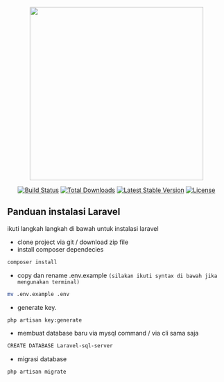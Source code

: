 <p align="center"><a href="https://laravel.com" target="_blank"><img src="https://raw.githubusercontent.com/laravel/art/master/logo-lockup/5%20SVG/2%20CMYK/1%20Full%20Color/laravel-logolockup-cmyk-red.svg" width="400"></a></p>

<p align="center">
<a href="https://travis-ci.org/laravel/framework"><img src="https://travis-ci.org/laravel/framework.svg" alt="Build Status"></a>
<a href="https://packagist.org/packages/laravel/framework"><img src="https://poser.pugx.org/laravel/framework/d/total.svg" alt="Total Downloads"></a>
<a href="https://packagist.org/packages/laravel/framework"><img src="https://poser.pugx.org/laravel/framework/v/stable.svg" alt="Latest Stable Version"></a>
<a href="https://packagist.org/packages/laravel/framework"><img src="https://poser.pugx.org/laravel/framework/license.svg" alt="License"></a>
</p>

## Panduan instalasi Laravel

ikuti langkah langkah di bawah untuk instalasi laravel
 
- clone project via git / download zip file
- install composer dependecies
```sh
composer install
```
- copy dan rename .env.example `(silakan ikuti syntax di bawah jika mengunakan terminal)`
```sh
mv .env.example .env
``` 
- generate key.
```sh
php artisan key:generate
```
- membuat database baru via mysql command / via cli sama saja
```sh
CREATE DATABASE Laravel-sql-server
```
- migrasi database 
```sh
php artisan migrate
```
 
